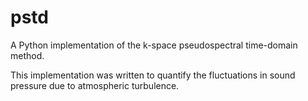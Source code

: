 pstd
================

A Python implementation of the k-space pseudospectral time-domain method.

This implementation was written to quantify the fluctuations in sound pressure due to atmospheric turbulence.